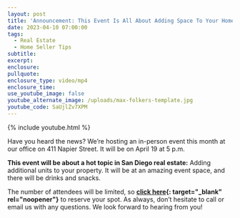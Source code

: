 ```yaml
---
layout: post
title: 'Announcement: This Event Is All About Adding Space To Your Home'
date: 2023-04-10 07:00:00
tags:
  - Real Estate
  - Home Seller Tips
subtitle:
excerpt:
enclosure:
pullquote:
enclosure_type: video/mp4
enclosure_time:
use_youtube_image: false
youtube_alternate_image: /uploads/max-folkers-template.jpg
youtube_code: SaUjlZv7XPM
---
```

{% include youtube.html %}

Have you heard the news? We’re hosting an in-person event this month at our office on 411 Napier Street. It will be on April 19 at 5 p.m.&nbsp;

**This event will be about a hot topic in San Diego real estate:** Adding additional units to your property. It will be at an amazing event space, and there will be drinks and snacks.&nbsp;

The number of attendees will be limited, so **[click here](https://www.eventbrite.com/e/adu-class-from-start-to-finish-tickets-571049062117){: target="_blank" rel="noopener"}** to reserve your spot. As always, don’t hesitate to call or email us with any questions. We look forward to hearing from you!